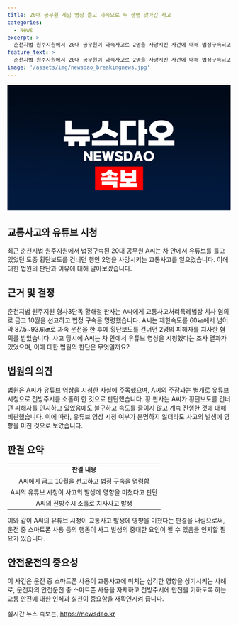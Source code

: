 ```yaml
---
title: 20대 공무원 게임 영상 틀고 과속으로 두 생명 앗아간 사고
categories:
  - News
excerpt: >
  춘천지법 원주지원에서 20대 공무원이 과속사고로 2명을 사망시킨 사건에 대해 법정구속되고 금고 10월을 선고받았다. A씨는 차 안에서 유튜브를 틀어놓고 횡단보도를 건너다가 사망사고를 일으켰는데, 법원은 유튜브 영상을 보고 있던 점이 사고의 원인으로 여겼다. 공무원의 무책임한 행동과 사망자의 관계까지 고려되면서 이 사건은 큰 사회적 관심을 불러일으킬 것으로 보인다.
feature_text: >
  춘천지법 원주지원에서 20대 공무원이 과속사고로 2명을 사망시킨 사건에 대해 법정구속되고 금고 10월을 선고받았다. A씨는 차 안에서 유튜브를 틀어놓고 횡단보도를 건너다가 사망사고를 일으켰는데, 법원은 유튜브 영상을 보고 있던 점이 사고의 원인으로 여겼다. 공무원의 무책임한 행동과 사망자의 관계까지 고려되면서 이 사건은 큰 사회적 관심을 불러일으킬 것으로 보인다.
image: '/assets/img/newsdao_breakingnews.jpg'
---
```


<p><img src="/assets/img/newsdao_breakingnews.jpg" alt="bookingtag 속보" /></p>

<h2 data-ke-size="size26">교통사고와 유튜브 시청</h2>

<p data-ke-size="size16">최근 춘천지법 원주지원에서 법정구속된 20대 공무원 A씨는 차 안에서 유튜브를 틀고 있었던 도중 횡단보도를 건너던 행인 2명을 사망시키는 교통사고를 일으켰습니다. 이에 대한 법원의 판단과 이유에 대해 알아보겠습니다.</p>

<h2 data-ke-size="size26">근거 및 결정</h2>

<p data-ke-size="size16">춘천지법 원주지원 형사3단독 황해철 판사는 A씨에게 교통사고처리특례법상 치사 혐의로 금고 10월을 선고하고 법정 구속을 명령했습니다. A씨는 제한속도를 60㎞에서 넘어 약 87.5~93.6㎞로 과속 운전을 한 후에 횡단보도를 건너던 2명의 피해자를 치사한 혐의를 받았습니다. 사고 당시에 A씨는 차 안에서 유튜브 영상을 시청했다는 조사 결과가 있었으며, 이에 대한 법원의 판단은 무엇일까요?</p>

<h2 data-ke-size="size26">법원의 의견</h2>

<p data-ke-size="size16">법원은 A씨가 유튜브 영상을 시청한 사실에 주목했으며, A씨의 주장과는 별개로 유튜브 시청으로 전방주시를 소홀히 한 것으로 판단했습니다. 황 판사는 A씨가 횡단보도를 건너던 피해자를 인지하고 있었음에도 불구하고 속도를 줄이지 않고 계속 진행한 것에 대해 비판했습니다. 이에 따라, 유튜브 영상 시청 여부가 분명하지 않더라도 사고의 발생에 영향을 미친 것으로 보았습니다.</p>

<h2 data-ke-size="size26">판결 요약</h2>

<table>
  <tr>
    <td style="text-align: center; height: 17px;"><b>판결 내용</b></td>
  </tr>
  <tr>
    <td style="text-align: center; height: 17px;">A씨에게 금고 10월을 선고하고 법정 구속을 명령함</td>
  </tr>
  <tr>
    <td style="text-align: center; height: 17px;">A씨의 유튜브 시청이 사고의 발생에 영향을 미쳤다고 판단</td>
  </tr>
  <tr>
    <td style="text-align: center; height: 17px;">A씨의 전방주시 소홀로 치사사고 발생</td>
  </tr>
</table>

<p data-ke-size="size16">이와 같이 A씨의 유튜브 시청이 교통사고 발생에 영향을 미쳤다는 판결을 내림으로써, 운전 중 스마트폰 사용 등의 행동이 사고 발생의 중대한 요인이 될 수 있음을 인지할 필요가 있습니다.</p>

<h2 data-ke-size="size26">안전운전의 중요성</h2>

<p data-ke-size="size16">이 사건은 운전 중 스마트폰 사용이 교통사고에 미치는 심각한 영향을 상기시키는 사례로, 운전자의 안전운전 중 스마트폰 사용을 자제하고 전방주시에 만전을 기하도록 하는 교통 안전에 대한 인식과 실천이 중요함을 재확인시켜 줍니다.</p>
실시간 뉴스 속보는, <a href="https://newsdao.kr" rel="dofollow">https://newsdao.kr</a>



